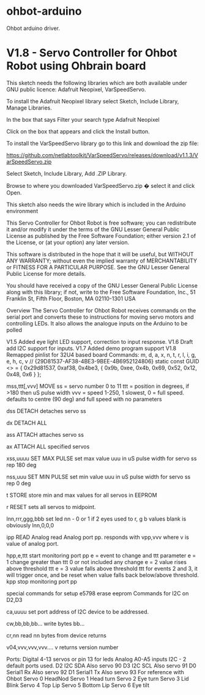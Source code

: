 # ohbot-arduino
Ohbot arduino driver. 


V1.8 - Servo Controller for Ohbot Robot using Ohbrain board
=================

This sketch needs the following libraries which are both available under GNU public licence: Adafruit Neopixel, VarSpeedServo.

To install the Adafruit Neopixel library select Sketch, Include Library, Manage Libraries.

In the box that says Filter your search type Adafruit Neopixel

Click on the box that appears and click the Install button.

To install the VarSpeedServo library go to this link and download the zip file:

https://github.com/netlabtoolkit/VarSpeedServo/releases/download/v1.1.3/VarSpeedServo.zip

Select Sketch, Include Library, Add .ZIP Library.

Browse to where you downloaded VarSpeedServo.zip � select it and click Open.

This sketch also needs the wire library which is included in the Arduino environment

 
This Servo Controller for Ohbot Robot is free software; you can redistribute it and/or modify it under the terms of the GNU Lesser General Public License as published by the Free Software Foundation; either version 2.1 of the License, or (at your option) any later version.

This software is distributed in the hope that it will be useful, but WITHOUT ANY WARRANTY; without even the implied warranty of MERCHANTABILITY or FITNESS FOR A PARTICULAR PURPOSE.  See the GNU Lesser General Public License for more details.

You should have received a copy of the GNU Lesser General Public License along with this library; if not, write to the Free Software Foundation, Inc., 51 Franklin St, Fifth Floor, Boston, MA  02110-1301  USA

Overview
The Servo Controller for Ohbot Robot receives commands on the serial port and converts these to instructions
for moving servo motors and controlling LEDs.  It also allows the analogue inputs on the Arduino to be polled

V1.5  Added eye light LED support, correction to input response.
V1.6 Draft add I2C support for inputs.
V1.7 Added demo program support
V1.8 Remapped pinlist for 32U4 based board
Commands:
m, d, a, x, n, t, r, l, i, g, e, h, c, v
// {29D81537-AF38-4BE3-9BEE-4B6952124806}
static const GUID <<name>> = { 0x29d81537, 0xaf38, 0x4be3, { 0x9b, 0xee, 0x4b, 0x69, 0x52, 0x12, 0x48, 0x6 } };


mss,ttt[,vvv]      MOVE
 ss = servo number 0 to  11
 ttt = position in degrees, if >180 then uS pulse width
 vvv = speed 1-250, 1 slowest, 0 = full speed.
defaults to centre (90 deg) and full speed with no parameters

dss       DETACH
detaches servo ss

dx        DETACH ALL

ass       ATTACH
attaches servo ss

ax        ATTACH ALL specified servos

xss,uuuu      SET MAX PULSE
set max value uuu  in uS pulse width for servo ss rep 180 deg

nss,uuu     SET MIN PULSE
set min value uuu in uS pulse width for servo ss rep 0 deg

t         STORE
store min and max values for all servos in EEPROM

r         RESET
sets all servos to midpoint.

lnn,rrr,ggg,bbb
set led nn - 0 or 1 if  2 eyes used to r, g b values
blank is obviously lnn,0,0,0

ipp       READ Analog
read Analog port pp.
responds with vpp,vvv where v is value of analog port.

hpp,e,ttt
start monitoring port pp
e = event to change and ttt parameter
e = 1 change greater than ttt 0 or not included any change
e = 2 value rises above threshold ttt
e = 3 value falls above threshold ttt
for events 2 and 3, it will trigger once, and be reset when value falls back below/above threshold.
kpp
stop monitoring port pp

special commands for setup
e5798     erase eeprom
Commands for I2C on D2,D3

ca,uuuu
set port address of I2C device to be addressed.

cw,bb,bb,bb...
write bytes bb...

cr,nn
read nn bytes from device
returns

v04,vvv,vvv,vvv....
v
returns version number

Ports:
Digital 4-13 servos or pin 13 for leds
Analog A0-A5 inputs
I2C - 2 default ports used.
D2 I2C SDA Also servo 90
D3 I2C SCL Also servo 91
D0 Serial1 Rx Also servo 92
D1 Serial1 Tx Also servo 93
For reference with Ohbot
Servo 0 HeadNod
Servo 1 Head turn
Servo 2 Eye turn
Servo 3 Lid Blink
Servo 4 Top Lip
Servo 5 Bottom Lip
Servo 6 Eye tilt
